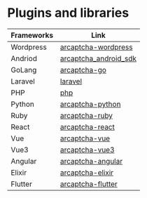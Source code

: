# Plugins and libraries

| Frameworks | Link                                                                                                                                                   |
| ---------- | ------------------------------------------------------------------------------------------------------------------------------------------------------ |
| Wordpress  | [arcaptcha-wordpress](https://arcaptcha.co/fa/blog/%D8%A7%D9%81%D8%B2%D9%88%D9%86%D9%87-%D9%88%D8%B1%D8%AF%D9%BE%D8%B1%D8%B3-%DA%A9%D9%BE%DA%86%D8%A7) |
| Andriod    | [arcaptcha_android_sdk](https://github.com/arcaptcha/arcaptcha_android_sdk)                                                                            |
| GoLang     | [arcaptcha-go](https://github.com/arcaptcha/arcaptcha-go)                                                                                              |
| Laravel    | [laravel](https://github.com/arcaptcha/arcaptcha-laravel)                                                                                              |
| PHP        | [php](https://github.com/arcaptcha/arcaptcha-php)                                                                                                      |
| Python     | [arcaptcha-python](https://github.com/evokelektrique/arcaptcha-python)                                                                                 |
| Ruby       | [arcaptcha-ruby](https://github.com/evokelektrique/arcaptcha-ruby)                                                                                     |
| React      | [arcaptcha-react](https://github.com/arcaptcha/Arcaptcha-React-js)                                                                                     |
| Vue        | [arcaptcha-vue](https://github.com/arcaptcha/arcaptcha-vue)                                                                                            |
| Vue3       | [arcaptcha-vue3](https://github.com/arcaptcha/arcaptcha-vue3)                                                                                          |
| Angular    | [arcaptcha-angular](https://github.com/arcaptcha/arcaptcha-angular)                                                                                    |
| Elixir     | [arcaptcha-elixir](https://github.com/evokelektrique/arcaptcha-elixir)                                                                                 |
| Flutter    | [arcaptcha-flutter](https://github.com/arcaptcha/arcaptcha-flutter)                                                                                    |
